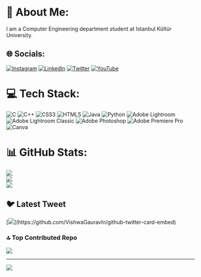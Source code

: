 # 💫 About Me:
I am a Computer Engineering department student at Istanbul Kültür University.

## 🌐 Socials:
[![Instagram](https://img.shields.io/badge/Instagram-%23E4405F.svg?logo=Instagram&logoColor=white)](https://instagram.com/_onurakyuz_) [![LinkedIn](https://img.shields.io/badge/LinkedIn-%230077B5.svg?logo=linkedin&logoColor=white)](https://linkedin.com/in/onurakyuz) [![Twitter](https://img.shields.io/badge/Twitter-%231DA1F2.svg?logo=Twitter&logoColor=white)](https://twitter.com/_onurakyuz_) [![YouTube](https://img.shields.io/badge/YouTube-%23FF0000.svg?logo=YouTube&logoColor=white)](https://youtube.com/@@_onurakyuz_) 

# 💻 Tech Stack:
![C](https://img.shields.io/badge/c-%2300599C.svg?style=for-the-badge&logo=c&logoColor=white) ![C++](https://img.shields.io/badge/c++-%2300599C.svg?style=for-the-badge&logo=c%2B%2B&logoColor=white) ![CSS3](https://img.shields.io/badge/css3-%231572B6.svg?style=for-the-badge&logo=css3&logoColor=white) ![HTML5](https://img.shields.io/badge/html5-%23E34F26.svg?style=for-the-badge&logo=html5&logoColor=white) ![Java](https://img.shields.io/badge/java-%23ED8B00.svg?style=for-the-badge&logo=openjdk&logoColor=white) ![Python](https://img.shields.io/badge/python-3670A0?style=for-the-badge&logo=python&logoColor=ffdd54) ![Adobe Lightroom](https://img.shields.io/badge/Adobe%20Lightroom-31A8FF.svg?style=for-the-badge&logo=Adobe%20Lightroom&logoColor=white) ![Adobe Lightroom Classic](https://img.shields.io/badge/Adobe%20Lightroom%20Classic-31A8FF.svg?style=for-the-badge&logo=Adobe%20Lightroom%20Classic&logoColor=white) ![Adobe Photoshop](https://img.shields.io/badge/adobe%20photoshop-%2331A8FF.svg?style=for-the-badge&logo=adobe%20photoshop&logoColor=white) ![Adobe Premiere Pro](https://img.shields.io/badge/Adobe%20Premiere%20Pro-9999FF.svg?style=for-the-badge&logo=Adobe%20Premiere%20Pro&logoColor=white) ![Canva](https://img.shields.io/badge/Canva-%2300C4CC.svg?style=for-the-badge&logo=Canva&logoColor=white)
# 📊 GitHub Stats:
![](https://github-readme-stats.vercel.app/api?username=OnurAkyuz61&theme=react&hide_border=false&include_all_commits=true&count_private=true)<br/>
![](https://github-readme-streak-stats.herokuapp.com/?user=OnurAkyuz61&theme=react&hide_border=false)<br/>
![](https://github-readme-stats.vercel.app/api/top-langs/?username=OnurAkyuz61&theme=react&hide_border=false&include_all_commits=true&count_private=true&layout=compact)

## 🐦 Latest Tweet
[![](https://gtce.itsvg.in/api?username=_onurakyuz_)](https://github.com/VishwaGauravIn/github-twitter-card-embed)

### 🔝 Top Contributed Repo
![](https://github-contributor-stats.vercel.app/api?username=OnurAkyuz61&limit=5&theme=dark&combine_all_yearly_contributions=true)

---
[![](https://visitcount.itsvg.in/api?id=OnurAkyuz61&icon=2&color=12)](https://visitcount.itsvg.in)

<!-- Proudly created with GPRM ( https://gprm.itsvg.in ) -->
